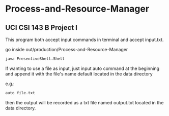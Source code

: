 # Process-and-Resource-Manager
## UCI CSI 143 B Project I

This program both accept input commands in terminal and accept input.txt.

go inside out/production/Process-and-Resource-Manager

```bash
java PresentiveShell.Shell 
```
If wanting to use a file as input, just input auto command at the beginning and append it with the file's name default located in the data directory

e.g.:

```bash
auto file.txt
```

then the output will be recorded as a txt file named output.txt located in the data directory.
